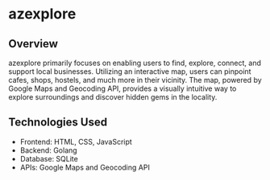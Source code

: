 # azexplore
## Overview
azexplore primarily focuses on enabling users to find, explore, connect, and support local businesses. Utilizing an interactive map, users can pinpoint cafes, shops, hostels, and much more in their vicinity. The map, powered by Google Maps and Geocoding API, provides a visually intuitive way to explore surroundings and discover hidden gems in the locality.
## Technologies Used
- Frontend: HTML, CSS, JavaScript
- Backend: Golang
- Database: SQLite
- APIs: Google Maps and Geocoding API